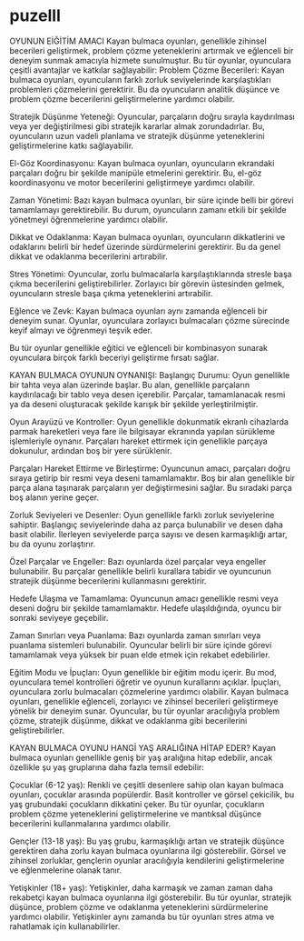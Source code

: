 # puzelll
 OYUNUN EİĞİTİM AMACI
Kayan bulmaca oyunları, genellikle zihinsel becerileri geliştirmek, problem çözme yeteneklerini artırmak ve eğlenceli bir deneyim sunmak amacıyla hizmete sunulmuştur. Bu tür oyunlar, oyunculara çeşitli avantajlar ve katkılar sağlayabilir:
Problem Çözme Becerileri: Kayan bulmaca oyunları, oyuncuların farklı zorluk seviyelerinde karşılaştıkları problemleri çözmelerini gerektirir. Bu da oyuncuların analitik düşünce ve problem çözme becerilerini geliştirmelerine yardımcı olabilir.

Stratejik Düşünme Yeteneği: Oyuncular, parçaların doğru sırayla kaydırılması veya yer değiştirilmesi gibi stratejik kararlar almak zorundadırlar. Bu, oyuncuların uzun vadeli planlama ve stratejik düşünme yeteneklerini geliştirmelerine katkı sağlayabilir.

El-Göz Koordinasyonu: Kayan bulmaca oyunları, oyuncuların ekrandaki parçaları doğru bir şekilde manipüle etmelerini gerektirir. Bu, el-göz koordinasyonu ve motor becerilerini geliştirmeye yardımcı olabilir.

Zaman Yönetimi: Bazı kayan bulmaca oyunları, bir süre içinde belli bir görevi tamamlamayı gerektirebilir. Bu durum, oyuncuların zamanı etkili bir şekilde yönetmeyi öğrenmelerine yardımcı olabilir.

Dikkat ve Odaklanma: Kayan bulmaca oyunları, oyuncuların dikkatlerini ve odaklarını belirli bir hedef üzerinde sürdürmelerini gerektirir. Bu da genel dikkat ve odaklanma becerilerini artırabilir.

Stres Yönetimi: Oyuncular, zorlu bulmacalarla karşılaştıklarında stresle başa çıkma becerilerini geliştirebilirler. Zorlayıcı bir görevin üstesinden gelmek, oyuncuların stresle başa çıkma yeteneklerini artırabilir.

Eğlence ve Zevk: Kayan bulmaca oyunları aynı zamanda eğlenceli bir deneyim sunar. Oyunlar, oyunculara zorlayıcı bulmacaları çözme sürecinde keyif almayı ve öğrenmeyi teşvik eder.

Bu tür oyunlar genellikle eğitici ve eğlenceli bir kombinasyon sunarak oyunculara birçok farklı beceriyi geliştirme fırsatı sağlar.

KAYAN BULMACA OYUNUN OYNANIŞI:
Başlangıç Durumu:
Oyun genellikle bir tahta veya alan üzerinde başlar. Bu alan, genellikle parçaların kaydırılacağı bir tablo veya desen içerebilir.
Parçalar, tamamlanacak resmi ya da deseni oluşturacak şekilde karışık bir şekilde yerleştirilmiştir.

Oyun Arayüzü ve Kontroller:
Oyun genellikle dokunmatik ekranlı cihazlarda parmak hareketleri veya fare ile bilgisayar ekranında yapılan sürükleme işlemleriyle oynanır.
Parçaları hareket ettirmek için genellikle parçaya dokunulur, ardından boş bir yere sürüklenir.

Parçaları Hareket Ettirme ve Birleştirme:
Oyuncunun amacı, parçaları doğru sıraya getirip bir resmi veya deseni tamamlamaktır.
Boş bir alan genellikle bir parça alana taşınarak parçaların yer değiştirmesini sağlar. Bu sıradaki parça boş alanın yerine geçer.

Zorluk Seviyeleri ve Desenler:
Oyun genellikle farklı zorluk seviyelerine sahiptir. Başlangıç seviyelerinde daha az parça bulunabilir ve desen daha basit olabilir.
İlerleyen seviyelerde parça sayısı ve desen karmaşıklığı artar, bu da oyunu zorlaştırır.

Özel Parçalar ve Engeller:
Bazı oyunlarda özel parçalar veya engeller bulunabilir. Bu parçalar genellikle belirli kurallara tabidir ve oyuncunun stratejik düşünme becerilerini kullanmasını gerektirir.

Hedefe Ulaşma ve Tamamlama:
Oyuncunun amacı genellikle resmi veya deseni doğru bir şekilde tamamlamaktır. Hedefe ulaşıldığında, oyuncu bir sonraki seviyeye geçebilir.

Zaman Sınırları veya Puanlama:
Bazı oyunlarda zaman sınırları veya puanlama sistemleri bulunabilir. Oyuncular belirli bir süre içinde görevi tamamlamak veya yüksek bir puan elde etmek için rekabet edebilirler.

Eğitim Modu ve İpuçları:
Oyun genellikle bir eğitim modu içerir. Bu mod, oyunculara temel kontrolleri öğretir ve oyunun kurallarını açıklar.
İpuçları, oyunculara zorlu bulmacaları çözmelerine yardımcı olabilir.
Kayan bulmaca oyunları, genellikle eğlenceli, zorlayıcı ve zihinsel becerileri geliştirmeye yönelik bir deneyim sunar. Oyuncular, bu tür oyunlar aracılığıyla problem çözme, stratejik düşünme, dikkat ve odaklanma gibi becerilerini geliştirebilirler.

KAYAN BULMACA OYUNU HANGİ YAŞ ARALIĞINA HİTAP EDER?
Kayan bulmaca oyunları genellikle geniş bir yaş aralığına hitap edebilir, ancak özellikle şu yaş gruplarına daha fazla temsil edebilir:

Çocuklar (6-12 yaş):
Renkli ve çeşitli desenlere sahip olan kayan bulmaca oyunları, çocuklar arasında popülerdir. Basit kontroller ve görsel çekicilik, bu yaş grubundaki çocukların dikkatini çeker.
Bu tür oyunlar, çocukların problem çözme yeteneklerini geliştirmelerine ve mantıksal düşünce becerilerini kullanmalarına yardımcı olabilir.

Gençler (13-18 yaş):
Bu yaş grubu, karmaşıklığı artan ve stratejik düşünce gerektiren daha zorlu kayan bulmaca oyunlarına ilgi gösterebilir.
Görsel ve zihinsel zorluklar, gençlerin oyunlar aracılığıyla kendilerini geliştirmelerine ve eğlenmelerine olanak tanır.

Yetişkinler (18+ yaş):
Yetişkinler, daha karmaşık ve zaman zaman daha rekabetçi kayan bulmaca oyunlarına ilgi gösterebilir. Bu tür oyunlar, stratejik düşünce, problem çözme ve odaklanma yeteneklerini sürdürmelerine yardımcı olabilir.
Yetişkinler aynı zamanda bu tür oyunları stres atma ve rahatlamak için kullanabilirler.

